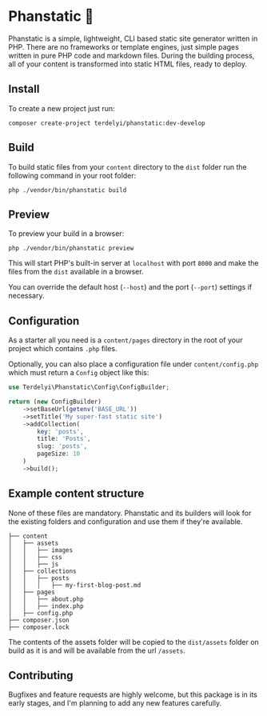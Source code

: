 Phanstatic 👷‍
==========

Phanstatic is a simple, lightweight, CLI based static site generator written in PHP. There are no frameworks or template
engines, just simple pages written in pure PHP code and markdown files. During the building process, all of your content
is transformed into static HTML files, ready to deploy.

## Install

To create a new project just run:

```
composer create-project terdelyi/phanstatic:dev-develop
```

## Build

To build static files from your `content` directory to the `dist` folder run the following command in your root folder:

```
php ./vendor/bin/phanstatic build
```

## Preview

To preview your build in a browser:

```
php ./vendor/bin/phanstatic preview
```

This will start PHP's built-in server at `localhost` with port `8000` and make the files from the `dist` available in a
browser.

You can override the default host (`--host`) and the port (`--port`) settings if necessary.

## Configuration

As a starter all you need is a `content/pages` directory in the root of your project which contains `.php` files.

Optionally, you can also place a configuration file under `content/config.php` which must return a `Config` object like
this:

```php
use Terdelyi\Phanstatic\Config\ConfigBuilder;

return (new ConfigBuilder)
    ->setBaseUrl(getenv('BASE_URL'))
    ->setTitle('My super-fast static site')
    ->addCollection(
        key: 'posts',
        title: 'Posts',
        slug: 'posts',
        pageSize: 10
    )
    ->build();
```

## Example content structure

None of these files are mandatory. Phanstatic and its builders will look for the existing folders and configuration
and use them if they're available.

```
├── content
│   ├── assets
│   │   ├── images
│   │   ├── css
│   │   ├── js
│   ├── collections
│   │   ├── posts
│   │   │   ├── my-first-blog-post.md
│   ├── pages
│   │   ├── about.php
│   │   ├── index.php
│   ├── config.php
├── composer.json
├── composer.lock
```

The contents of the assets folder will be copied to the `dist/assets` folder on build as it is and will be available
from the url `/assets`.

## Contributing

Bugfixes and feature requests are highly welcome, but this package is in its early stages, and I'm planning to add any
new features carefully.